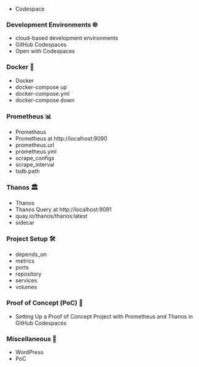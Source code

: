 - Codespace
### Development Environments 🌐
- cloud-based development environments
- GitHub Codespaces
- Open with Codespaces

### Docker 🐳
- Docker
- docker-compose up
- docker-compose.yml
- docker-compose down

### Prometheus 📊
- Prometheus
- Prometheus at http://localhost:9090
- prometheus.url
- prometheus.yml
- scrape_configs
- scrape_interval
- tsdb.path

### Thanos 🏛️
- Thanos
- Thanos Query at http://localhost:9091
- quay.io/thanos/thanos:latest
- sidecar

### Project Setup 🛠️
- depends_on
- metrics
- ports
- repository
- services
- volumes

### Proof of Concept (PoC) 🚀
- Setting Up a Proof of Concept Project with Prometheus and Thanos in GitHub Codespaces

### Miscellaneous 📝
- WordPress
- PoC